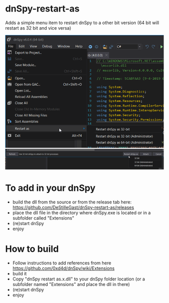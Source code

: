# dnSpy-restart-as
Adds a simple menu item to restart dnSpy to a other bit version (64 bit will restart as 32 bit and vice versa)

![Example in 32-bit dnSpy to restart as 64-bit](https://raw.githubusercontent.com/DeStilleGast/dnSpy-restart-as/master/img/img2.png)
![Example in 32-bit dnSpy to restart as 64-bit in the attach screen](https://raw.githubusercontent.com/DeStilleGast/dnSpy-restart-as/master/img/img3.png)


# To add in your dnSpy
- build the dll from the source or from the release tab here: https://github.com/DeStilleGast/dnSpy-restart-as/releases
- place the dll file in the directory where dnSpy.exe is located or in a subfolder called "Extensions"
- (re)start dnSpy
- enjoy

# How to build
- Follow instructions to add references from here https://github.com/0xd4d/dnSpy/wiki/Extensions
- build it
- Copy "dnSpy restart as.x.dll" to your dnSpy folder location (or a subfolder named "Extensions" and place the dll in there)
- (re)start dnSpy
- enjoy
